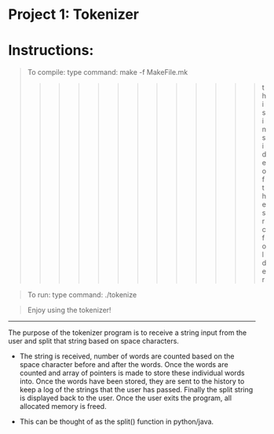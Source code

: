 Project 1: Tokenizer
====================
# Instructions:

> To compile: type command: make -f MakeFile.mk
>>>>>>>>>>>>> this inside of the src folder

> To run: type command: ./tokenize

> Enjoy using the tokenizer!

***********************************************

The purpose of the tokenizer program is to receive a string input from the
user and split that string based on space characters.

- The string is received, number of words are counted based on the space
  character before and after the words. Once the words are counted and array
  of pointers is made to store these individual words into. Once the words
  have been stored, they are sent to the history to keep a log of the strings
  that the user has passed. Finally the split string is displayed back to the
  user. Once the user exits the program, all allocated memory is freed.

- This can be thought of as the split() function in python/java.
